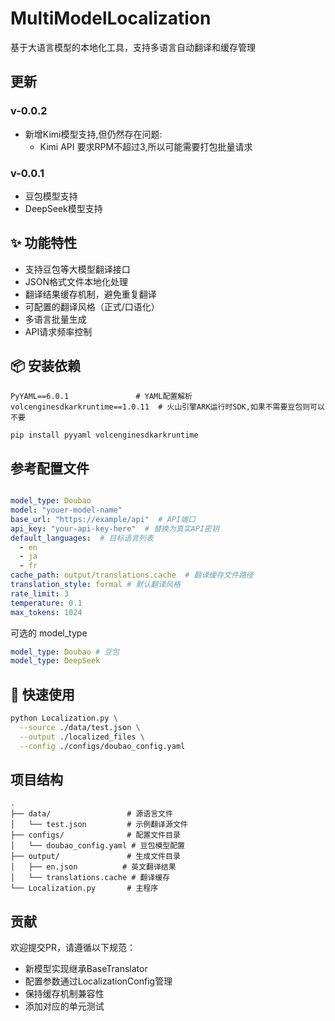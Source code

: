 # MultiModelLocalization

基于大语言模型的本地化工具，支持多语言自动翻译和缓存管理

## 更新

### v-0.0.2

- 新增Kimi模型支持,但仍然存在问题:
  - Kimi API 要求RPM不超过3,所以可能需要打包批量请求

### v-0.0.1

- 豆包模型支持
- DeepSeek模型支持

## ✨ 功能特性

- 支持豆包等大模型翻译接口
- JSON格式文件本地化处理
- 翻译结果缓存机制，避免重复翻译
- 可配置的翻译风格（正式/口语化）
- 多语言批量生成
- API请求频率控制

## 📦 安装依赖

``` text
PyYAML==6.0.1               # YAML配置解析
volcenginesdkarkruntime==1.0.11  # 火山引擎ARK运行时SDK,如果不需要豆包则可以不要
```

```bash
pip install pyyaml volcenginesdkarkruntime
```

## 参考配置文件

```yaml

model_type: Doubao
model: "youer-model-name"
base_url: "https://example/api"  # API端口
api_key: "your-api-key-here"  # 替换为真实API密钥
default_languages:  # 目标语言列表
  - en
  - ja
  - fr
cache_path: output/translations.cache  # 翻译缓存文件路径
translation_style: formal # 默认翻译风格
rate_limit: 3
temperature: 0.1
max_tokens: 1024

```

可选的 model_type

``` yaml
model_type: Doubao # 豆包
model_type: DeepSeek
```

## 🚀 快速使用

```bash
python Localization.py \
  --source ./data/test.json \
  --output ./localized_files \
  --config ./configs/doubao_config.yaml
```

## 项目结构

```
.
├── data/                 # 源语言文件
│   └── test.json         # 示例翻译源文件
├── configs/              # 配置文件目录
│   └── doubao_config.yaml # 豆包模型配置
├── output/               # 生成文件目录
│   ├── en.json          # 英文翻译结果
│   └── translations.cache # 翻译缓存
└── Localization.py       # 主程序
```

## 贡献

欢迎提交PR，请遵循以下规范：

- 新模型实现继承BaseTranslator
- 配置参数通过LocalizationConfig管理
- 保持缓存机制兼容性
- 添加对应的单元测试
